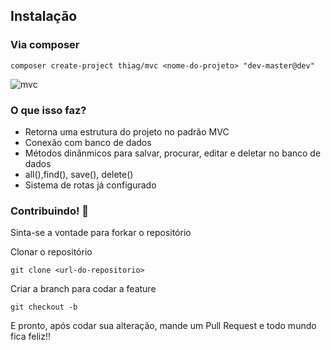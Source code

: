 ## Instalação
### Via composer
```console
composer create-project thiag/mvc <nome-do-projeto> "dev-master@dev"
```
![mvc](https://user-images.githubusercontent.com/51326247/84551083-e1da7c00-ace2-11ea-9df0-54695ea79947.PNG)




### O que isso faz?

* Retorna uma estrutura do projeto no padrão MVC
* Conexão com banco de dados
* Métodos dinânmicos  para salvar, procurar, editar e deletar no banco de dados
* all(),find(), save(), delete()
* Sistema de rotas já configurado




### Contribuindo! :thought_balloon:

Sinta-se a vontade para forkar o repositório


Clonar o repositório 
```console
git clone <url-do-repositorio>
```

Criar a branch para codar a feature
```console
git checkout -b 
```

E pronto, após codar sua alteração, mande um Pull Request e todo mundo fica feliz!!


